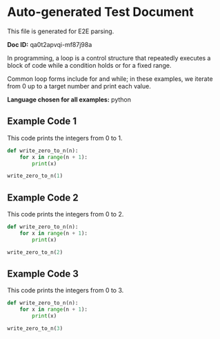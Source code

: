 # Auto-generated Test Document

This file is generated for E2E parsing.

**Doc ID:** qa0t2apvqi-mf87j98a

In programming, a loop is a control structure that repeatedly executes a block of code while a condition holds or for a fixed range.

Common loop forms include for and while; in these examples, we iterate from 0 up to a target number and print each value.

**Language chosen for all examples:** python

## Example Code 1

This code prints the integers from 0 to 1.

```python
def write_zero_to_n(n):
    for x in range(n + 1):
        print(x)

write_zero_to_n(1)
```

## Example Code 2

This code prints the integers from 0 to 2.

```python
def write_zero_to_n(n):
    for x in range(n + 1):
        print(x)

write_zero_to_n(2)
```

## Example Code 3

This code prints the integers from 0 to 3.

```python
def write_zero_to_n(n):
    for x in range(n + 1):
        print(x)

write_zero_to_n(3)
```

